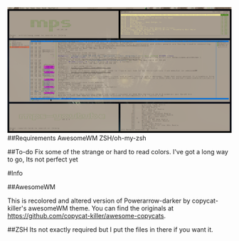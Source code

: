 ![Alt text](/chat.png?raw=true "Title")
##Requirements
AwesomeWM
ZSH/oh-my-zsh

##To-do
Fix some of the strange or hard to read colors. I've got a long way to go, Its not perfect yet


#Info

##AwesomeWM

This is recolored and altered version of Powerarrow-darker by copycat-killer's awesomeWM theme. You can find the originals at https://github.com/copycat-killer/awesome-copycats.

##ZSH
Its not exactly required but I put the files in there if you want it. 

